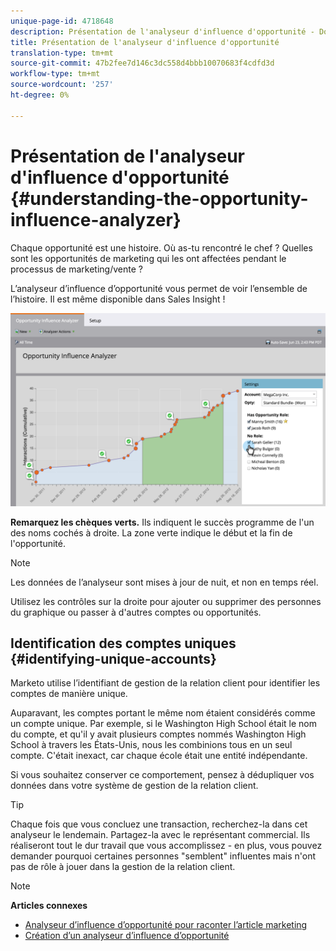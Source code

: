 ```yaml
---
unique-page-id: 4718648
description: Présentation de l'analyseur d'influence d'opportunité - Documents marketing - Documentation du produit
title: Présentation de l'analyseur d'influence d'opportunité
translation-type: tm+mt
source-git-commit: 47b2fee7d146c3dc558d4bbb10070683f4cdfd3d
workflow-type: tm+mt
source-wordcount: '257'
ht-degree: 0%

---
```



# Présentation de l&#39;analyseur d&#39;influence d&#39;opportunité {#understanding-the-opportunity-influence-analyzer}

Chaque opportunité est une histoire. Où as-tu rencontré le chef ? Quelles sont les opportunités de marketing qui les ont affectées pendant le processus de marketing/vente ?

L’analyseur d’influence d’opportunité vous permet de voir l’ensemble de l’histoire. Il est même disponible dans Sales Insight !

![](assets/image2015-6-23-14-3a43-3a35-1.png)

**Remarquez les chèques verts.** Ils indiquent le succès programme de l&#39;un des noms cochés à droite. La zone verte indique le début et la fin de l&#39;opportunité.

>[!NOTE]
>
>Les données de l’analyseur sont mises à jour de nuit, et non en temps réel.

Utilisez les contrôles sur la droite pour ajouter ou supprimer des personnes du graphique ou passer à d&#39;autres comptes ou opportunités.

## Identification des comptes uniques {#identifying-unique-accounts}

Marketo utilise l’identifiant de gestion de la relation client pour identifier les comptes de manière unique.

Auparavant, les comptes portant le même nom étaient considérés comme un compte unique. Par exemple, si le Washington High School était le nom du compte, et qu&#39;il y avait plusieurs comptes nommés Washington High School à travers les États-Unis, nous les combinions tous en un seul compte. C&#39;était inexact, car chaque école était une entité indépendante.

Si vous souhaitez conserver ce comportement, pensez à dédupliquer vos données dans votre système de gestion de la relation client.

>[!TIP]
>
>Chaque fois que vous concluez une transaction, recherchez-la dans cet analyseur le lendemain. Partagez-la avec le représentant commercial. Ils réaliseront tout le dur travail que vous accomplissez - en plus, vous pouvez demander pourquoi certaines personnes &quot;semblent&quot; influentes mais n&#39;ont pas de rôle à jouer dans la gestion de la relation client.

>[!NOTE]
>
>**Articles connexes**
>
>* [Analyseur d’influence d’opportunité pour raconter l’article marketing](tell-the-marketing-story-with-an-opportunity-influence-analyzer.md)
>* [Création d’un analyseur d’influence d’opportunité](create-an-opportunity-influence-analyzer.md)

>



